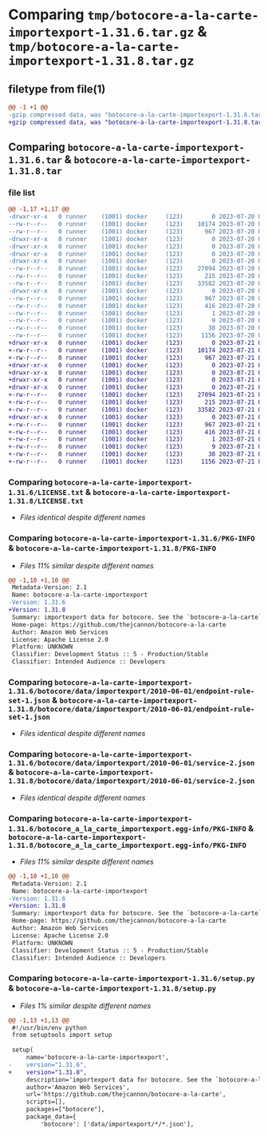 # Comparing `tmp/botocore-a-la-carte-importexport-1.31.6.tar.gz` & `tmp/botocore-a-la-carte-importexport-1.31.8.tar.gz`

## filetype from file(1)

```diff
@@ -1 +1 @@
-gzip compressed data, was "botocore-a-la-carte-importexport-1.31.6.tar", last modified: Thu Jul 20 01:20:18 2023, max compression
+gzip compressed data, was "botocore-a-la-carte-importexport-1.31.8.tar", last modified: Fri Jul 21 01:21:27 2023, max compression
```

## Comparing `botocore-a-la-carte-importexport-1.31.6.tar` & `botocore-a-la-carte-importexport-1.31.8.tar`

### file list

```diff
@@ -1,17 +1,17 @@
-drwxr-xr-x   0 runner    (1001) docker     (123)        0 2023-07-20 01:20:18.126663 botocore-a-la-carte-importexport-1.31.6/
--rw-r--r--   0 runner    (1001) docker     (123)    10174 2023-07-20 01:20:17.000000 botocore-a-la-carte-importexport-1.31.6/LICENSE.txt
--rw-r--r--   0 runner    (1001) docker     (123)      967 2023-07-20 01:20:18.126663 botocore-a-la-carte-importexport-1.31.6/PKG-INFO
-drwxr-xr-x   0 runner    (1001) docker     (123)        0 2023-07-20 01:20:18.122663 botocore-a-la-carte-importexport-1.31.6/botocore/
-drwxr-xr-x   0 runner    (1001) docker     (123)        0 2023-07-20 01:20:18.122663 botocore-a-la-carte-importexport-1.31.6/botocore/data/
-drwxr-xr-x   0 runner    (1001) docker     (123)        0 2023-07-20 01:20:18.122663 botocore-a-la-carte-importexport-1.31.6/botocore/data/importexport/
-drwxr-xr-x   0 runner    (1001) docker     (123)        0 2023-07-20 01:20:18.126663 botocore-a-la-carte-importexport-1.31.6/botocore/data/importexport/2010-06-01/
--rw-r--r--   0 runner    (1001) docker     (123)    27094 2023-07-20 01:19:55.000000 botocore-a-la-carte-importexport-1.31.6/botocore/data/importexport/2010-06-01/endpoint-rule-set-1.json
--rw-r--r--   0 runner    (1001) docker     (123)      215 2023-07-20 01:19:55.000000 botocore-a-la-carte-importexport-1.31.6/botocore/data/importexport/2010-06-01/paginators-1.json
--rw-r--r--   0 runner    (1001) docker     (123)    33582 2023-07-20 01:19:55.000000 botocore-a-la-carte-importexport-1.31.6/botocore/data/importexport/2010-06-01/service-2.json
-drwxr-xr-x   0 runner    (1001) docker     (123)        0 2023-07-20 01:20:18.126663 botocore-a-la-carte-importexport-1.31.6/botocore_a_la_carte_importexport.egg-info/
--rw-r--r--   0 runner    (1001) docker     (123)      967 2023-07-20 01:20:18.000000 botocore-a-la-carte-importexport-1.31.6/botocore_a_la_carte_importexport.egg-info/PKG-INFO
--rw-r--r--   0 runner    (1001) docker     (123)      416 2023-07-20 01:20:18.000000 botocore-a-la-carte-importexport-1.31.6/botocore_a_la_carte_importexport.egg-info/SOURCES.txt
--rw-r--r--   0 runner    (1001) docker     (123)        1 2023-07-20 01:20:18.000000 botocore-a-la-carte-importexport-1.31.6/botocore_a_la_carte_importexport.egg-info/dependency_links.txt
--rw-r--r--   0 runner    (1001) docker     (123)        9 2023-07-20 01:20:18.000000 botocore-a-la-carte-importexport-1.31.6/botocore_a_la_carte_importexport.egg-info/top_level.txt
--rw-r--r--   0 runner    (1001) docker     (123)       38 2023-07-20 01:20:18.126663 botocore-a-la-carte-importexport-1.31.6/setup.cfg
--rw-r--r--   0 runner    (1001) docker     (123)     1156 2023-07-20 01:20:17.000000 botocore-a-la-carte-importexport-1.31.6/setup.py
+drwxr-xr-x   0 runner    (1001) docker     (123)        0 2023-07-21 01:21:27.179035 botocore-a-la-carte-importexport-1.31.8/
+-rw-r--r--   0 runner    (1001) docker     (123)    10174 2023-07-21 01:21:26.000000 botocore-a-la-carte-importexport-1.31.8/LICENSE.txt
+-rw-r--r--   0 runner    (1001) docker     (123)      967 2023-07-21 01:21:27.175035 botocore-a-la-carte-importexport-1.31.8/PKG-INFO
+drwxr-xr-x   0 runner    (1001) docker     (123)        0 2023-07-21 01:21:27.175035 botocore-a-la-carte-importexport-1.31.8/botocore/
+drwxr-xr-x   0 runner    (1001) docker     (123)        0 2023-07-21 01:21:27.175035 botocore-a-la-carte-importexport-1.31.8/botocore/data/
+drwxr-xr-x   0 runner    (1001) docker     (123)        0 2023-07-21 01:21:27.175035 botocore-a-la-carte-importexport-1.31.8/botocore/data/importexport/
+drwxr-xr-x   0 runner    (1001) docker     (123)        0 2023-07-21 01:21:27.175035 botocore-a-la-carte-importexport-1.31.8/botocore/data/importexport/2010-06-01/
+-rw-r--r--   0 runner    (1001) docker     (123)    27094 2023-07-21 01:21:06.000000 botocore-a-la-carte-importexport-1.31.8/botocore/data/importexport/2010-06-01/endpoint-rule-set-1.json
+-rw-r--r--   0 runner    (1001) docker     (123)      215 2023-07-21 01:21:06.000000 botocore-a-la-carte-importexport-1.31.8/botocore/data/importexport/2010-06-01/paginators-1.json
+-rw-r--r--   0 runner    (1001) docker     (123)    33582 2023-07-21 01:21:06.000000 botocore-a-la-carte-importexport-1.31.8/botocore/data/importexport/2010-06-01/service-2.json
+drwxr-xr-x   0 runner    (1001) docker     (123)        0 2023-07-21 01:21:27.175035 botocore-a-la-carte-importexport-1.31.8/botocore_a_la_carte_importexport.egg-info/
+-rw-r--r--   0 runner    (1001) docker     (123)      967 2023-07-21 01:21:27.000000 botocore-a-la-carte-importexport-1.31.8/botocore_a_la_carte_importexport.egg-info/PKG-INFO
+-rw-r--r--   0 runner    (1001) docker     (123)      416 2023-07-21 01:21:27.000000 botocore-a-la-carte-importexport-1.31.8/botocore_a_la_carte_importexport.egg-info/SOURCES.txt
+-rw-r--r--   0 runner    (1001) docker     (123)        1 2023-07-21 01:21:27.000000 botocore-a-la-carte-importexport-1.31.8/botocore_a_la_carte_importexport.egg-info/dependency_links.txt
+-rw-r--r--   0 runner    (1001) docker     (123)        9 2023-07-21 01:21:27.000000 botocore-a-la-carte-importexport-1.31.8/botocore_a_la_carte_importexport.egg-info/top_level.txt
+-rw-r--r--   0 runner    (1001) docker     (123)       38 2023-07-21 01:21:27.179035 botocore-a-la-carte-importexport-1.31.8/setup.cfg
+-rw-r--r--   0 runner    (1001) docker     (123)     1156 2023-07-21 01:21:26.000000 botocore-a-la-carte-importexport-1.31.8/setup.py
```

### Comparing `botocore-a-la-carte-importexport-1.31.6/LICENSE.txt` & `botocore-a-la-carte-importexport-1.31.8/LICENSE.txt`

 * *Files identical despite different names*

### Comparing `botocore-a-la-carte-importexport-1.31.6/PKG-INFO` & `botocore-a-la-carte-importexport-1.31.8/PKG-INFO`

 * *Files 11% similar despite different names*

```diff
@@ -1,10 +1,10 @@
 Metadata-Version: 2.1
 Name: botocore-a-la-carte-importexport
-Version: 1.31.6
+Version: 1.31.8
 Summary: importexport data for botocore. See the `botocore-a-la-carte` package for more info.
 Home-page: https://github.com/thejcannon/botocore-a-la-carte
 Author: Amazon Web Services
 License: Apache License 2.0
 Platform: UNKNOWN
 Classifier: Development Status :: 5 - Production/Stable
 Classifier: Intended Audience :: Developers
```

### Comparing `botocore-a-la-carte-importexport-1.31.6/botocore/data/importexport/2010-06-01/endpoint-rule-set-1.json` & `botocore-a-la-carte-importexport-1.31.8/botocore/data/importexport/2010-06-01/endpoint-rule-set-1.json`

 * *Files identical despite different names*

### Comparing `botocore-a-la-carte-importexport-1.31.6/botocore/data/importexport/2010-06-01/service-2.json` & `botocore-a-la-carte-importexport-1.31.8/botocore/data/importexport/2010-06-01/service-2.json`

 * *Files identical despite different names*

### Comparing `botocore-a-la-carte-importexport-1.31.6/botocore_a_la_carte_importexport.egg-info/PKG-INFO` & `botocore-a-la-carte-importexport-1.31.8/botocore_a_la_carte_importexport.egg-info/PKG-INFO`

 * *Files 11% similar despite different names*

```diff
@@ -1,10 +1,10 @@
 Metadata-Version: 2.1
 Name: botocore-a-la-carte-importexport
-Version: 1.31.6
+Version: 1.31.8
 Summary: importexport data for botocore. See the `botocore-a-la-carte` package for more info.
 Home-page: https://github.com/thejcannon/botocore-a-la-carte
 Author: Amazon Web Services
 License: Apache License 2.0
 Platform: UNKNOWN
 Classifier: Development Status :: 5 - Production/Stable
 Classifier: Intended Audience :: Developers
```

### Comparing `botocore-a-la-carte-importexport-1.31.6/setup.py` & `botocore-a-la-carte-importexport-1.31.8/setup.py`

 * *Files 1% similar despite different names*

```diff
@@ -1,13 +1,13 @@
 #!/usr/bin/env python
 from setuptools import setup
 
 setup(
     name='botocore-a-la-carte-importexport',
-    version="1.31.6",
+    version="1.31.8",
     description='importexport data for botocore. See the `botocore-a-la-carte` package for more info.',
     author='Amazon Web Services',
     url='https://github.com/thejcannon/botocore-a-la-carte',
     scripts=[],
     packages=["botocore"],
     package_data={
         'botocore': ['data/importexport/*/*.json'],
```

